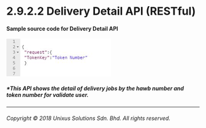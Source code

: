 # 2.9.2.2 Delivery Detail API \(RESTful\)

#### Sample source code for Delivery Detail API

![](/assets/deldetjson.JPG)

##### \*This API shows the detail of delivery jobs by the hawb number and token number for validate user.

---

###### Copyright © 2018 Unixus Solutions Sdn. Bhd. All rights reserved.




